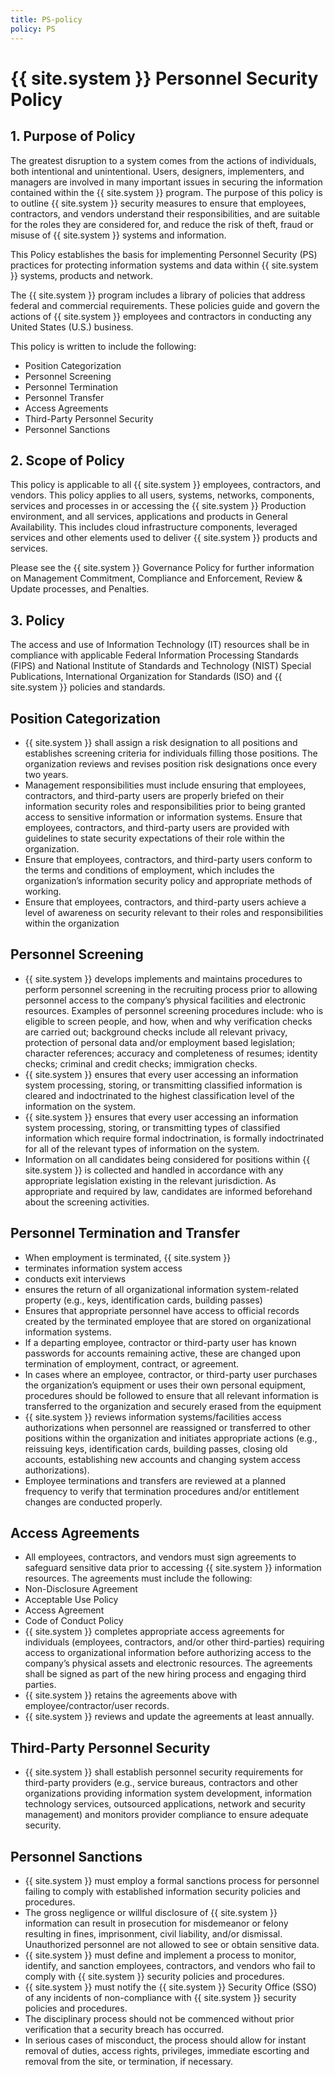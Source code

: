 ```yaml
---
title: PS-policy
policy: PS
---
```

# {{ site.system }} Personnel Security Policy

## 1. Purpose of Policy
The greatest disruption to a system comes from the actions of individuals, both intentional and unintentional. Users, designers, implementers, and managers are involved in many important issues in securing the information contained within the {{ site.system }} program.
The purpose of this policy is to outline {{ site.system }} security measures to ensure that employees, contractors, and vendors understand their responsibilities, and are suitable for the roles they are considered for, and reduce the risk of theft, fraud or misuse of {{ site.system }} systems and information.

This Policy establishes the basis for implementing Personnel Security (PS) practices for protecting information systems and data within {{ site.system }} systems, products and network.

The {{ site.system }} program includes a library of policies that address federal and commercial requirements. These policies guide and govern the actions of {{ site.system }} employees and contractors in conducting any United States (U.S.) business.

This policy is written to include the following:
* Position Categorization
* Personnel Screening
* Personnel Termination
* Personnel Transfer
* Access Agreements
* Third-Party Personnel Security
* Personnel Sanctions

## 2. Scope of Policy
This policy is applicable to all {{ site.system }} employees, contractors, and vendors. This policy applies to all users, systems, networks, components, services and processes in or accessing the {{ site.system }} Production environment, and all services, applications and products in General Availability.  This includes cloud infrastructure components, leveraged services and other elements used to deliver {{ site.system }} products and services.

Please see the {{ site.system }} Governance Policy for further information on Management Commitment, Compliance and Enforcement, Review & Update processes, and Penalties.

## 3. Policy
The access and use of Information Technology (IT) resources shall be in compliance with applicable Federal Information Processing Standards (FIPS) and National Institute of Standards and Technology (NIST) Special Publications, International Organization for Standards (ISO) and {{ site.system }} policies and standards.

## Position Categorization
* {{ site.system }} shall assign a risk designation to all positions and establishes screening criteria for individuals filling those positions. The organization reviews and revises position risk designations once every two years.
* Management responsibilities must include ensuring that employees, contractors, and third-party users are properly briefed on their information security roles and responsibilities prior to being granted access to sensitive information or information systems.
Ensure that employees, contractors, and third-party users are provided with guidelines to state security expectations of their role within the organization.
* Ensure that employees, contractors, and third-party users conform to the terms and conditions of employment, which includes the organization’s information security policy and appropriate methods of working.
* Ensure that employees, contractors, and third-party users achieve a level of awareness on security relevant to their roles and responsibilities within the organization

## Personnel Screening
* {{ site.system }} develops implements and maintains procedures to perform personnel screening in the recruiting process prior to allowing personnel access to the company’s physical facilities and electronic resources. Examples of personnel screening procedures include: who is eligible to screen people, and how, when and why verification checks are carried out; background checks include all relevant privacy, protection of personal data and/or employment based legislation; character references; accuracy and completeness of resumes; identity checks; criminal and credit checks; immigration checks.
* {{ site.system }} ensures that every user accessing an information system processing, storing, or transmitting classified information is cleared and indoctrinated to the highest classification level of the information on the system.
* {{ site.system }} ensures that every user accessing an information system processing, storing, or transmitting types of classified information which require formal indoctrination, is formally indoctrinated for all of the relevant types of information on the system.
* Information on all candidates being considered for positions within {{ site.system }} is collected and handled in accordance with any appropriate legislation existing in the relevant jurisdiction. As appropriate and required by law, candidates are informed beforehand about the screening activities.

## Personnel Termination and Transfer
* When employment is terminated, {{ site.system }}
 * terminates information system access
 * conducts exit interviews
 * ensures the return of all organizational information system-related property (e.g., keys, identification cards, building passes)
 * Ensures that appropriate personnel have access to official records created by the terminated employee that are stored on organizational information systems.
* If a departing employee, contractor or third-party user has known passwords for accounts remaining active, these are changed upon termination of employment, contract, or agreement.
* In cases where an employee, contractor, or third-party user purchases the organization’s equipment or uses their own personal equipment, procedures should be followed to ensure that all relevant information is transferred to the organization and securely erased from the equipment
* {{ site.system }} reviews information systems/facilities access authorizations when personnel are reassigned or transferred to other positions within the organization and initiates appropriate actions (e.g., reissuing keys, identification cards, building passes, closing old accounts, establishing new accounts and changing system access authorizations).
* Employee terminations and transfers are reviewed at a planned frequency to verify that termination procedures and/or entitlement changes are conducted properly.

## Access Agreements
* All employees, contractors, and vendors must sign agreements to safeguard sensitive data prior to accessing {{ site.system }} information resources. The agreements must include the following:
 * Non-Disclosure Agreement
 * Acceptable Use Policy
 * Access Agreement
 * Code of Conduct Policy
* {{ site.system }} completes appropriate access agreements for individuals (employees, contractors, and/or other third-parties) requiring access to organizational information before authorizing access to the company’s physical assets and electronic resources. The agreements shall be signed as part of the new hiring process and engaging third parties.
* {{ site.system }} retains the agreements above with employee/contractor/user records.
* {{ site.system }} reviews and update the agreements at least annually.

## Third-Party Personnel Security
* {{ site.system }} shall establish personnel security requirements for third-party providers (e.g., service bureaus, contractors and other organizations providing information system development, information technology services, outsourced applications, network and security management) and monitors provider compliance to ensure adequate security.

## Personnel Sanctions
* {{ site.system }} must employ a formal sanctions process for personnel failing to comply with established information security policies and procedures.
* The gross negligence or willful disclosure of {{ site.system }} information can result in prosecution for misdemeanor or felony resulting in fines, imprisonment, civil liability, and/or dismissal. Unauthorized personnel are not allowed to see or obtain sensitive data.
* {{ site.system }} must define and implement a process to monitor, identify, and sanction employees, contractors, and vendors who fail to comply with {{ site.system }} security policies and procedures.
* {{ site.system }} must notify the {{ site.system }} Security Office (SSO) of any incidents of non-compliance with {{ site.system }} security policies and procedures.
* The disciplinary process should not be commenced without prior verification that a security breach has occurred.
* In serious cases of misconduct, the process should allow for instant removal of duties, access rights, privileges, immediate escorting and removal from the site, or termination, if necessary.
